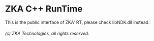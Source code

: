 # ZKA C++ RunTime

This is the public interface of ZKA' RT, please check libNDK.dll instead.

###### (c) ZKA Technologies, all rights reserved.